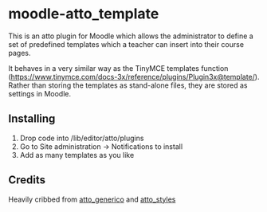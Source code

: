 # moodle-atto_template

This is an atto plugin for Moodle which allows the administrator to define a set of predefined templates which a teacher can insert into their course pages.

It behaves in a very similar way as the TinyMCE templates function (<https://www.tinymce.com/docs-3x/reference/plugins/Plugin3x@template/>). Rather than storing the templates as stand-alone files, they are stored as settings in Moodle.

## Installing
1.  Drop code into /lib/editor/atto/plugins
2.  Go to Site administration -> Notifications to install
3.  Add as many templates as you like

## Credits

Heavily cribbed from [atto_generico](https://github.com/justinhunt/moodle-atto_generico) and [atto_styles](https://github.com/dthies/moodle-atto_styles)
